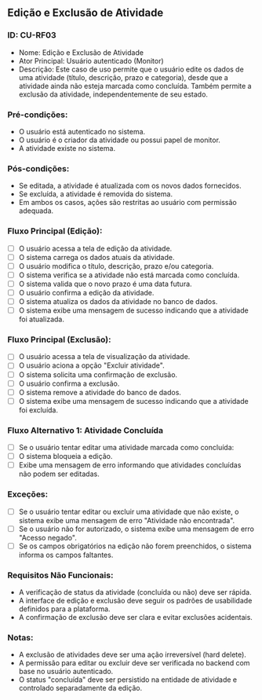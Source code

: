 ## Edição e Exclusão de Atividade
### ID: CU-RF03
- Nome: Edição e Exclusão de Atividade
- Ator Principal: Usuário autenticado (Monitor)
- Descrição: Este caso de uso permite que o usuário edite os dados de uma atividade (título, descrição, prazo e categoria), desde que a atividade ainda não esteja marcada como concluída. Também permite a exclusão da atividade, independentemente de seu estado.

### Pré-condições:
- O usuário está autenticado no sistema.
- O usuário é o criador da atividade ou possui papel de monitor.
- A atividade existe no sistema.

### Pós-condições:
- Se editada, a atividade é atualizada com os novos dados fornecidos.
- Se excluída, a atividade é removida do sistema.
- Em ambos os casos, ações são restritas ao usuário com permissão adequada.

### Fluxo Principal (Edição):
- [ ] O usuário acessa a tela de edição da atividade.
- [ ] O sistema carrega os dados atuais da atividade.
- [ ] O usuário modifica o título, descrição, prazo e/ou categoria.
- [ ] O sistema verifica se a atividade não está marcada como concluída.
- [ ] O sistema valida que o novo prazo é uma data futura.
- [ ] O usuário confirma a edição da atividade.
- [ ] O sistema atualiza os dados da atividade no banco de dados.
- [ ] O sistema exibe uma mensagem de sucesso indicando que a atividade foi atualizada.

### Fluxo Principal (Exclusão):
- [ ] O usuário acessa a tela de visualização da atividade.
- [ ] O usuário aciona a opção "Excluir atividade".
- [ ] O sistema solicita uma confirmação de exclusão.
- [ ] O usuário confirma a exclusão.
- [ ] O sistema remove a atividade do banco de dados.
- [ ] O sistema exibe uma mensagem de sucesso indicando que a atividade foi excluída.

### Fluxo Alternativo 1: Atividade Concluída
- [ ] Se o usuário tentar editar uma atividade marcada como concluída:
- [ ] O sistema bloqueia a edição.
- [ ] Exibe uma mensagem de erro informando que atividades concluídas não podem ser editadas.

### Exceções:
- [ ] Se o usuário tentar editar ou excluir uma atividade que não existe, o sistema exibe uma mensagem de erro "Atividade não encontrada".
- [ ] Se o usuário não for autorizado, o sistema exibe uma mensagem de erro "Acesso negado".
- [ ] Se os campos obrigatórios na edição não forem preenchidos, o sistema informa os campos faltantes.

### Requisitos Não Funcionais:
- A verificação de status da atividade (concluída ou não) deve ser rápida.
- A interface de edição e exclusão deve seguir os padrões de usabilidade definidos para a plataforma.
- A confirmação de exclusão deve ser clara e evitar exclusões acidentais.

### Notas:
- A exclusão de atividades deve ser uma ação irreversível (hard delete).
- A permissão para editar ou excluir deve ser verificada no backend com base no usuário autenticado.
- O status "concluída" deve ser persistido na entidade de atividade e controlado separadamente da edição.

